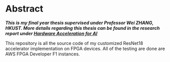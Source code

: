 # Abstract

***This is my final year thesis supervised under Professor Wei ZHANG, HKUST. More details regarding this thesis can be found in the research report under [Hardware Acceleration for AI](https://github.com/chengyih001/ResNet18_fpga_accelerator/blob/main/Hardware%20Acceleration%20for%20AI%20Processing.pdf)***

This repository is all the source code of my customized ResNet18 accelerator implementation on FPGA devices. All of the testing are done are AWS FPGA Developer F1 instances.